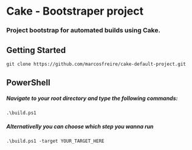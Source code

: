 # Cake - Bootstraper project

### Project bootstrap for automated builds using Cake.

## Getting Started

```
git clone https://github.com/marcosfreire/cake-default-project.git
```

## PowerShell
##### Navigate to your root directory and type the following commands:
```
.\build.ps1
```

##### Alternativelly you can choose which step you wanna run

```
.\build.ps1 -target YOUR_TARGET_HERE
```


